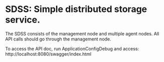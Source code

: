 # SDSS: Simple distributed storage service.

The SDSS consists of the management node and multiple agent nodes.  All API calls should go through the management node.

To access the API doc, run ApplicationConfigDebug and access: http://localhost:8080/swagger/index.html